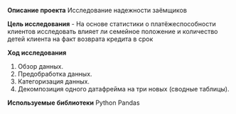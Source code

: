 **Описание проекта**
Исследование надежности заёмщиков

**Цель исследования** - На основе статистики о платёжеспособности клиентов исследовать влияет ли семейное положение и количество детей клиента на факт возврата кредита в срок

**Ход исследования**

 1. Обзор данных.
 2. Предобработка данных.
 3. Категоризация данных.
 4. Декомпозиция одного датафрейма на три новых (сводные таблицы).
 
 **Используемые библиотеки**
 Python Pandas